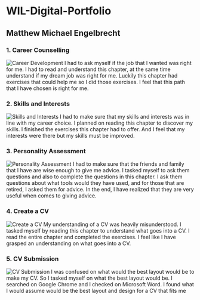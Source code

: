 # WIL-Digital-Portfolio
## Matthew Michael Engelbrecht
### 1. Career Counselling
![Career Development](https://github.com/user-attachments/assets/0fdcabd4-7991-4ae8-94f2-98fc338babbb)
I had to ask myself if the job that I wanted was right for me. I had to read and understand this chapter, at the same time understand if my dream job was right for me. Luckily this chapter had exercises that could help me so I did those exercises. I feel that this path that I have chosen is right for me.

### 2. Skills and Interests
![Skills and Interests](https://github.com/user-attachments/assets/7ecd3b8a-e177-4c85-806d-fb02f56c8e0a)
I had to make sure that my skills and interests was in line with my career choice. I planned on reading this chapter to discover my skills. I finished the exercises this chapter had to offer. And I feel that my interests were there but my skills must be improved.

### 3. Personality Assessment
![Personality Assessment](https://github.com/user-attachments/assets/3bd20862-6057-4648-b8be-2b2cc44e6a4e)
I had to make sure that the friends and family that I have are wise enough to give me advice. I tasked myself to ask them questions and also to complete the questions in this chapter. I ask them questions about what tools would they have used, and for those that are retired, I asked them for advice. In the end, I have realized that they are very useful when comes to giving advice.

### 4. Create a CV
![Create a CV](https://github.com/user-attachments/assets/2b77b66a-5fd6-4d7a-97cf-48103825f68a)
My understanding of a CV was heavily misunderstood. I tasked myself by reading this chapter to understand what goes into a CV. I read the entire chapter and completed the exercises. I feel like I have grasped an understanding on what goes into a CV.

### 5. CV Submission
![CV Submission](https://github.com/user-attachments/assets/121d8913-537f-45fb-aa5d-2f527f0e7d23)
I was confused on what would the best layout would be to make my CV. So I tasked myself on what the best layout would be. I searched on Google Chrome and I checked on Microsoft Word. I found what I would assume would be the best layout and design for a CV that fits me
